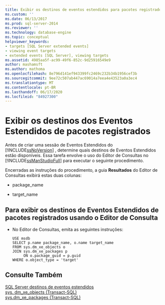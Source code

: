 ```yaml
---
title: Exibir os destinos de eventos estendidos para pacotes registrados | Microsoft Docs
ms.custom: ''
ms.date: 06/13/2017
ms.prod: sql-server-2014
ms.reviewer: ''
ms.technology: database-engine
ms.topic: conceptual
helpviewer_keywords:
- targets [SQL Server extended events]
- viewing event targets
- extended events [SQL Server], viewing targets
ms.assetid: 4985aa5f-ac99-49f6-852c-9d25916549e9
author: mashamsft
ms.author: mathoma
ms.openlocfilehash: 8e796d141ef943399fc2469c232b34b1956cef3b
ms.sourcegitcommit: 9ee72c507ab447ac69014a7eea4e43523a0a3ec4
ms.translationtype: MT
ms.contentlocale: pt-BR
ms.lasthandoff: 06/17/2020
ms.locfileid: "84927300"
---
```

# <a name="view-the-extended-events-targets-for-registered-packages"></a>Exibir os destinos dos Eventos Estendidos de pacotes registrados
  Antes de criar uma sessão de Eventos Estendidos do [!INCLUDE[ssNoVersion](../includes/ssnoversion-md.md)] , determine quais destinos de Eventos Estendidos estão disponíveis. Essa tarefa envolve o uso do Editor de Consultas no [!INCLUDE[ssManStudioFull](../includes/ssmanstudiofull-md.md)] para executar o seguinte procedimento.  
  
 Encerradas as instruções do procedimento, a guia **Resultados** do Editor de Consultas exibirá estas duas colunas:  
  
-   package_name  
  
-   target_name  
  
## <a name="to-view-the-extended-events-targets-for-registered-packages-using-query-editor"></a>Para exibir os destinos de Eventos Estendidos de pacotes registrados usando o Editor de Consulta  
  
-   No Editor de Consultas, emita as seguintes instruções:  
  
    ```  
    USE msdb  
    SELECT p.name package_name, o.name target_name  
    FROM sys.dm_xe_objects o  
    JOIN sys.dm_xe_packages p  
         ON o.package_guid = p.guid  
    WHERE o.object_type = 'target'  
    ```  
  
## <a name="see-also"></a>Consulte Também  
 [SQL Server destinos de eventos estendidos](../../2014/database-engine/sql-server-extended-events-targets.md)   
 [sys. dm_xe_objects &#40;Transact-SQL&#41;](/sql/relational-databases/system-dynamic-management-views/sys-dm-xe-objects-transact-sql)   
 [sys.dm_xe_packages &#40;Transact-SQL&#41;](/sql/relational-databases/system-dynamic-management-views/sys-dm-xe-packages-transact-sql)  
  
  

